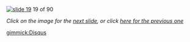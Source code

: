 [![slide 19](https://dl.dropboxusercontent.com/u/2977490/presentations/cookbook/img19.jpg)](20.md)
19 of 90

_Click on the image for the [next slide](20.md), or click [here for the previous one](18.md)_

[gimmick:Disqus](theodox-github)